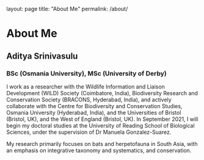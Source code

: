 layout: page
title: "About Me"
permalink: /about/

# About Me
## Aditya Srinivasulu
### BSc (Osmania University), MSc (University of Derby)
I work as a researcher with the Wildlife Information and Liaison Development (WILD) Society (Coimbatore, India), Biodiversity Research and Conservation Society (BRACONS, Hyderabad, India), and actively collaborate with the Centre for Biodiversity and Conservation Studies, Osmania University (Hyderabad, India), and the Universities of Bristol (Bristol, UK), and the West of England (Bristol, UK). In September 2021, I will begin my doctoral studies at the University of Reading School of Biological Sciences, under the supervision of Dr Manuela Gonzalez-Suarez.

My research primarily focuses on bats and herpetofauna in South Asia, with an emphasis on integrative taxonomy and systematics, and conservation.
